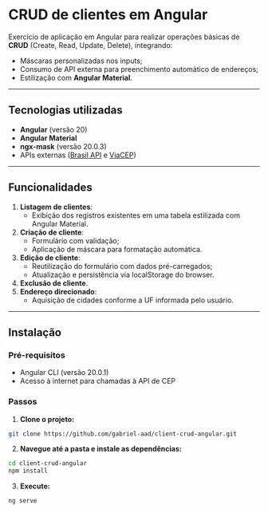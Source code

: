 # CRUD de clientes em Angular

Exercício de aplicação em Angular para realizar operações básicas de **CRUD** (Create, Read, Update, Delete), integrando:

- Máscaras personalizadas nos inputs;
- Consumo de API externa para preenchimento automático de endereços;
- Estilização com **Angular Material**.

---

##  Tecnologias utilizadas

- **Angular** (versão 20)
- **Angular Material** 
- **ngx-mask** (versão 20.0.3)
- APIs externas ([Brasil API](https://brasilapi.com.br/) e [ViaCEP](https://viacep.com.br/))

---

## Funcionalidades

1. **Listagem de clientes**:
   - Exibição dos registros existentes em uma tabela estilizada com Angular Material.
2. **Criação de cliente**:
   - Formulário com validação;
   - Aplicação de máscara para formatação automática.
3. **Edição de cliente**:
   - Reutilização do formulário com dados pré-carregados;
   - Atualização e persistência via localStorage do browser.
4. **Exclusão de cliente**.
5. **Endereço direcionado**:
   - Aquisição de cidades conforme a UF informada pelo usuário.

---

## Instalação

### Pré-requisitos

- Angular CLI (versão 20.0.1)
- Acesso à internet para chamadas à API de CEP

### Passos

1. **Clone o projeto:** 
```bash
git clone https://github.com/gabriel-aad/client-crud-angular.git
```

2. **Navegue até a pasta e instale as dependências:** 
```bash
cd client-crud-angular
npm install
```

3. **Execute:**
```bash
ng serve
```
